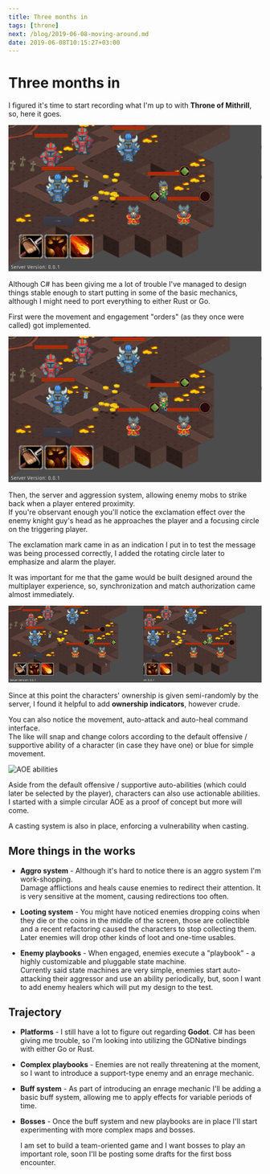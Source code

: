 ```yaml
---
title: Three months in
tags: [throne]
next: /blog/2019-06-08-moving-around.md
date: 2019-06-08T10:15:27+03:00
---
```


# Three months in

I figured it's time to start recording what I'm up to with **Throne of
Mithrill**, so, here it goes.

![ToM basics](./img/idle.gif)

Although C# has been giving me a lot of trouble I've managed to design things
stable enough to start putting in some of the basic mechanics, although I might need to port
everything to either Rust or Go.

First were the movement and engagement "orders" (as they once were called) got
implemented.

![Move and attack order](./img/move_attack.gif)

Then, the server and aggression system, allowing enemy mobs to strike back when a player entered proximity.  
If you're observant enough you'll notice the exclamation effect over the enemy
knight guy's head as he approaches the player and a focusing circle on the
triggering player.

The exclamation mark came in as an indication I put in to test the message was
being processed correctly, I added the rotating circle later to emphasize and
alarm the player.

It was important for me that the game would be built designed around the
multiplayer experience, so, synchronization and match authorization came almost
immediately.

![Multiplayer and ownership](./img/multiplayer.gif)

Since at this point the characters' ownership is given semi-randomly by the server, I found it helpful to add **ownership indicators**, however crude.

You can also notice the movement, auto-attack and auto-heal command interface.  
The like will snap and change colors according to the default offensive /
supportive ability of a character (in case they have one) or blue for simple
movement.

![AOE abilities](./img/aoe.gif)

Aside from the default offensive / supportive auto-abilities (which could later be selected by the player), characters can also use actionable abilities.  
I started with a simple circular AOE as a proof of concept but more will come.

A casting system is also in place, enforcing a vulnerability when casting.

## More things in the works

* **Aggro system** - Although it's hard to notice there is an aggro system I'm
  work-shopping.  
  Damage afflictions and heals cause enemies to redirect their
  attention. It is very sensitive at the moment, causing redirections too often.

* **Looting system** - You might have noticed enemies dropping coins when they die
  or the coins in the middle of the screen, those are collectible and a recent
  refactoring caused the characters to stop collecting them.
  Later enemies will drop other kinds of loot and one-time usables.

* **Enemy playbooks** - When engaged, enemies execute a "playbook" -
  a highly customizable and pluggable state machine.  
  Currently said state machines are very simple, enemies start auto-attacking
  their aggressor and use an ability periodically, but, soon I want to add enemy
  healers which will put my design to the test.

## Trajectory

* **Platforms** - I still have a lot to figure out regarding **Godot**. C# has
  been giving me trouble, so I'm looking into utilizing the GDNative bindings with
  either Go or Rust.

* **Complex playbooks** - Enemies are not really threatening at the moment, so I
  want to introduce a support-type enemy and an enrage mechanic.

* **Buff system** - As part of introducing an enrage mechanic I'll be adding a
  basic buff system, allowing me to apply effects for variable periods of time.

* **Bosses** - Once the buff system and new playbooks are in place I'll start
  experimenting with more complex maps and bosses.

  I am set to build a team-oriented game and I want bosses to play an important
  role, soon I'll be posting some drafts for the first boss encounter.
